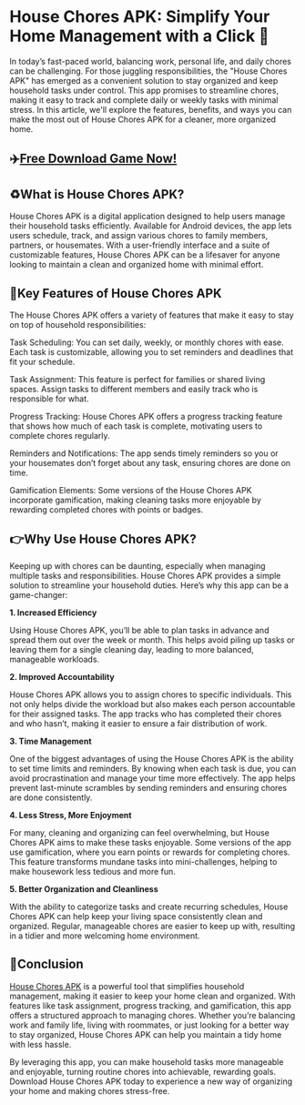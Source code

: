 # House Chores APK: Simplify Your Home Management with a Click 📲

In today’s fast-paced world, balancing work, personal life, and daily chores can be challenging. For those juggling responsibilities, the "House Chores APK" has emerged as a convenient solution to stay organized and keep household tasks under control. This app promises to streamline chores, making it easy to track and complete daily or weekly tasks with minimal stress. In this article, we'll explore the features, benefits, and ways you can make the most out of House Chores APK for a cleaner, more organized home.

## ✈️[Free Download Game Now!](https://apkbine.com/)

## ♻️What is House Chores APK?

House Chores APK is a digital application designed to help users manage their household tasks efficiently. Available for Android devices, the app lets users schedule, track, and assign various chores to family members, partners, or housemates. With a user-friendly interface and a suite of customizable features, House Chores APK can be a lifesaver for anyone looking to maintain a clean and organized home with minimal effort.

## 🌈Key Features of House Chores APK

The House Chores APK offers a variety of features that make it easy to stay on top of household responsibilities:

Task Scheduling: You can set daily, weekly, or monthly chores with ease. Each task is customizable, allowing you to set reminders and deadlines that fit your schedule.

Task Assignment: This feature is perfect for families or shared living spaces. Assign tasks to different members and easily track who is responsible for what.

Progress Tracking: House Chores APK offers a progress tracking feature that shows how much of each task is complete, motivating users to complete chores regularly.

Reminders and Notifications: The app sends timely reminders so you or your housemates don’t forget about any task, ensuring chores are done on time.

Gamification Elements: Some versions of the House Chores APK incorporate gamification, making cleaning tasks more enjoyable by rewarding completed chores with points or badges.

## 👉Why Use House Chores APK?

Keeping up with chores can be daunting, especially when managing multiple tasks and responsibilities. House Chores APK provides a simple solution to streamline your household duties. Here’s why this app can be a game-changer:

**1. Increased Efficiency**

Using House Chores APK, you’ll be able to plan tasks in advance and spread them out over the week or month. This helps avoid piling up tasks or leaving them for a single cleaning day, leading to more balanced, manageable workloads.

**2. Improved Accountability**

House Chores APK allows you to assign chores to specific individuals. This not only helps divide the workload but also makes each person accountable for their assigned tasks. The app tracks who has completed their chores and who hasn’t, making it easier to ensure a fair distribution of work.

**3. Time Management**

One of the biggest advantages of using the House Chores APK is the ability to set time limits and reminders. By knowing when each task is due, you can avoid procrastination and manage your time more effectively. The app helps prevent last-minute scrambles by sending reminders and ensuring chores are done consistently.

**4. Less Stress, More Enjoyment**

For many, cleaning and organizing can feel overwhelming, but House Chores APK aims to make these tasks enjoyable. Some versions of the app use gamification, where you earn points or rewards for completing chores. This feature transforms mundane tasks into mini-challenges, helping to make housework less tedious and more fun.

**5. Better Organization and Cleanliness**

With the ability to categorize tasks and create recurring schedules, House Chores APK can help keep your living space consistently clean and organized. Regular, manageable chores are easier to keep up with, resulting in a tidier and more welcoming home environment.

## 🎁Conclusion

[House Chores APK](https://github.com/House-Chores-APK-Full) is a powerful tool that simplifies household management, making it easier to keep your home clean and organized. With features like task assignment, progress tracking, and gamification, this app offers a structured approach to managing chores. Whether you’re balancing work and family life, living with roommates, or just looking for a better way to stay organized, House Chores APK can help you maintain a tidy home with less hassle.

By leveraging this app, you can make household tasks more manageable and enjoyable, turning routine chores into achievable, rewarding goals. Download House Chores APK today to experience a new way of organizing your home and making chores stress-free.
